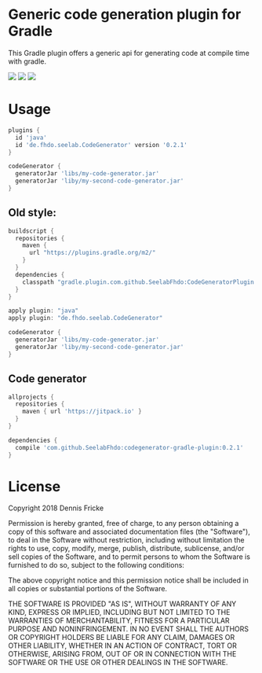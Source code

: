 # Generic code generation plugin for Gradle
This Gradle plugin offers a generic api for generating code at compile time with gradle. 

[![](https://api.bintray.com/packages/dfricke/maven/de.fhdo.seelab.CodeGenerator/images/download.svg)](https://bintray.com/dfricke/maven/de.fhdo.seelab.CodeGenerator/_latestVersion)
[![](https://jitpack.io/v/SeelabFhdo/codegenerator-gradle-plugin.svg)](https://jitpack.io/#SeelabFhdo/codegenerator-gradle-plugin) 
[![](https://travis-ci.org/SeelabFhdo/codegenerator-gradle-plugin.svg?branch=master)](https://travis-ci.org/SeelabFhdo/codegenerator-gradle-plugin)

# Usage
```gradle
plugins {
  id 'java'
  id 'de.fhdo.seelab.CodeGenerator' version '0.2.1'
}

codeGenerator {
  generatorJar 'libs/my-code-generator.jar'
  generatorJar 'liby/my-second-code-generator.jar'
}
```

## Old style: 
```gradle
buildscript {
  repositories {
    maven {
      url "https://plugins.gradle.org/m2/"
    }
  }
  dependencies {
    classpath "gradle.plugin.com.github.SeelabFhdo:CodeGeneratorPlugin:0.2.1"
  }
}

apply plugin: "java"
apply plugin: "de.fhdo.seelab.CodeGenerator"

codeGenerator {
  generatorJar 'libs/my-code-generator.jar'
  generatorJar 'liby/my-second-code-generator.jar'
}
```

## Code generator
```gradle
allprojects {
  repositories {
    maven { url 'https://jitpack.io' }
  }
}

dependencies {
  compile 'com.github.SeelabFhdo:codegenerator-gradle-plugin:0.2.1'
}
```

# License

Copyright 2018 Dennis Fricke

Permission is hereby granted, free of charge, to any person obtaining a copy of this software and associated documentation files (the "Software"), to deal in the Software without restriction, including without limitation the rights to use, copy, modify, merge, publish, distribute, sublicense, and/or sell copies of the Software, and to permit persons to whom the Software is furnished to do so, subject to the following conditions:

The above copyright notice and this permission notice shall be included in all copies or substantial portions of the Software.

THE SOFTWARE IS PROVIDED "AS IS", WITHOUT WARRANTY OF ANY KIND, EXPRESS OR IMPLIED, INCLUDING BUT NOT LIMITED TO THE WARRANTIES OF MERCHANTABILITY, FITNESS FOR A PARTICULAR PURPOSE AND NONINFRINGEMENT. IN NO EVENT SHALL THE AUTHORS OR COPYRIGHT HOLDERS BE LIABLE FOR ANY CLAIM, DAMAGES OR OTHER LIABILITY, WHETHER IN AN ACTION OF CONTRACT, TORT OR OTHERWISE, ARISING FROM, OUT OF OR IN CONNECTION WITH THE SOFTWARE OR THE USE OR OTHER DEALINGS IN THE SOFTWARE.
